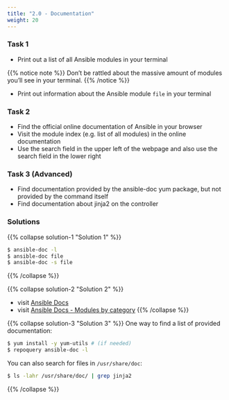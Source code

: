 ```yaml
---
title: "2.0 - Documentation"
weight: 20
---
```


### Task 1

- Print out a list of all Ansible modules in your terminal

{{% notice note %}} 
 Don’t be rattled about the massive amount of modules you’ll see in your terminal.
{{% /notice %}}

- Print out information about the Ansible module `file` in your terminal

### Task 2

- Find the official online documentation of Ansible in your browser
- Visit the module index (e.g. list of all modules) in the online documentation
- Use the search field in the upper left of the webpage and also use the search field in the lower right

### Task 3 (Advanced)

- Find documentation provided by the ansible-doc yum package, but not provided by the command itself
- Find documentation about jinja2 on the controller

### Solutions

{{% collapse solution-1 "Solution 1" %}}
```bash
$ ansible-doc -l
$ ansible-doc file
$ ansible-doc -s file
```
{{% /collapse %}}

{{% collapse solution-2 "Solution 2" %}}
- visit [Ansible Docs](https://docs.ansible.com/)
- visit [Ansible Docs - Modules by category](https://docs.ansible.com/ansible/latest/modules/modules_by_category.html)
{{% /collapse %}}

{{% collapse solution-3 "Solution 3" %}}
One way to find a list of provided documentation:
```bash
$ yum install -y yum-utils # (if needed)
$ repoquery ansible-doc -l
``` 

You can also search for files in `/usr/share/doc`:
```bash
$ ls -lahr /usr/share/doc/ | grep jinja2
```
{{% /collapse %}}